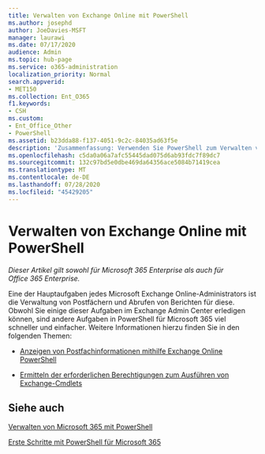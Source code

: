 ```yaml
---
title: Verwalten von Exchange Online mit PowerShell
ms.author: josephd
author: JoeDavies-MSFT
manager: laurawi
ms.date: 07/17/2020
audience: Admin
ms.topic: hub-page
ms.service: o365-administration
localization_priority: Normal
search.appverid:
- MET150
ms.collection: Ent_O365
f1.keywords:
- CSH
ms.custom:
- Ent_Office_Other
- PowerShell
ms.assetid: b23dda88-f137-4051-9c2c-84035ad63f5e
description: 'Zusammenfassung: Verwenden Sie PowerShell zum Verwalten von Microsoft Exchange Online, einschließlich Anzeigen der Postfachkonfiguration und erweiterter Berichte.'
ms.openlocfilehash: c5da0a06a7afc55445dad075d6ab93fdc7f89dc7
ms.sourcegitcommit: 132c97bd5e0dbe469da64356ace5084b71419cea
ms.translationtype: MT
ms.contentlocale: de-DE
ms.lasthandoff: 07/28/2020
ms.locfileid: "45429205"
---
```

# <a name="manage-exchange-online-with-powershell"></a>Verwalten von Exchange Online mit PowerShell

*Dieser Artikel gilt sowohl für Microsoft 365 Enterprise als auch für Office 365 Enterprise.*

Eine der Hauptaufgaben jedes Microsoft Exchange Online-Administrators ist die Verwaltung von Postfächern und Abrufen von Berichten für diese. Obwohl Sie einige dieser Aufgaben im Exchange Admin Center erledigen können, sind andere Aufgaben in PowerShell für Microsoft 365 viel schneller und einfacher. Weitere Informationen hierzu finden Sie in den folgenden Themen:
  
- [Anzeigen von Postfachinformationen mithilfe Exchange Online PowerShell](https://docs.microsoft.com/exchange/recipients-in-exchange-online/manage-user-mailboxes/use-powershell-to-display-mailbox-information)
    
- [Ermitteln der erforderlichen Berechtigungen zum Ausführen von Exchange-Cmdlets](https://docs.microsoft.com/powershell/exchange/exchange-server/find-exchange-cmdlet-permissions)
    
## <a name="see-also"></a>Siehe auch

[Verwalten von Microsoft 365 mit PowerShell](manage-office-365-with-office-365-powershell.md)
  
[Erste Schritte mit PowerShell für Microsoft 365](getting-started-with-office-365-powershell.md)

